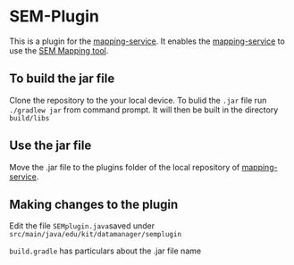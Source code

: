# SEM-Plugin
This is a plugin for the [mapping-service](https://github.com/maximilianiKIT/mapping-service).
It enables the [mapping-service](https://github.com/maximilianiKIT/mapping-service) to use the [SEM Mapping tool](https://github.com/kit-data-manager/SEM-Mapping-Tool.git).

## To build the jar file
Clone the repository to the your local device. To bulid the `.jar` file run `./gradlew jar` from command prompt. It will then be built in the directory `build/libs`

## Use the jar file
Move the .jar file to the plugins folder of the local repository of [mapping-service](https://github.com/kit-data-manager/mapping-service).

## Making changes to the plugin
Edit the file `SEMplugin.java`saved under `src/main/java/edu/kit/datamanager/semplugin`

`build.gradle` has particulars about the .jar file name

